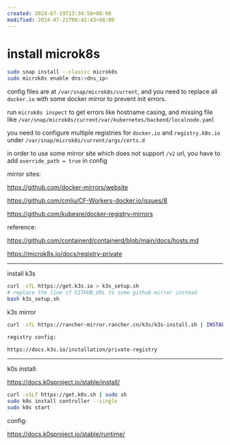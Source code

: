 ```yaml
---
created: 2024-07-19T13:34:50+08:00
modified: 2024-07-21T00:42:43+08:00
---
```


# install microk8s

```bash
sudo snap install --classic microk8s
sudo microk8s enable dns:<dns_ip>
```

config files are at `/var/snap/microk8s/current`, and you need to replace all `docker.io` with some docker mirror to prevent init errors.

run `microk8s inspect` to get errors like hostname casing, and missing file like `/var/snap/microk8s/current/var/kubernetes/backend/localnode.yaml`

you need to configure multiple registries for `docker.io` and `registry.k8s.io` under `/var/snap/microk8s/current/args/certs.d`

in order to use some mirror site which does not support `/v2` url, you have to add `override_path = true` in config

mirror sites:

https://github.com/docker-mirrors/website

https://github.com/cmliu/CF-Workers-docker.io/issues/8

https://github.com/kubesre/docker-registry-mirrors

reference:

https://github.com/containerd/containerd/blob/main/docs/hosts.md

https://microk8s.io/docs/registry-private

---

install k3s

```bash
curl -sfL https://get.k3s.io > k3s_setup.sh
# replace the line if GITHUB_URL to some github mirror instead
bash k3s_setup.sh
```

k3s mirror

```bash
curl -sfL https://rancher-mirror.rancher.cn/k3s/k3s-install.sh | INSTALL_K3S_MIRROR=cn sh -​

registry config:

https://docs.k3s.io/installation/private-registry
```
---

k0s install:

https://docs.k0sproject.io/stable/install/

```bash
curl -sSLf https://get.k0s.sh | sudo sh
sudo k0s install controller --single
sudo k0s start
```

config:

https://docs.k0sproject.io/stable/runtime/
